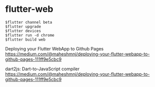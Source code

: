 # flutter-web 

`$flutter channel beta`  
`$flutter upgrade`  
`$flutter devices`  
`$flutter run -d chrome`  
`$flutter build web`  

Deploying your Flutter WebApp to Github Pages  
https://medium.com/@maheshmnj/deploying-your-flutter-webapp-to-github-pages-111ff9e5cbc9 

dart2js: Dart-to-JavaScript compiler  
https://medium.com/@maheshmnj/deploying-your-flutter-webapp-to-github-pages-111ff9e5cbc9

